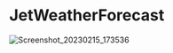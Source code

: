 # JetWeatherForecast
![Screenshot_20230215_173536](https://user-images.githubusercontent.com/54047572/219151833-af8a8dac-a7cf-4ba3-ae74-67cfa56cdba8.png)
